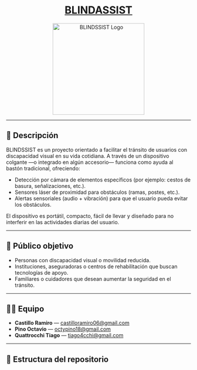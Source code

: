 
<h1 align="center"><u>BLINDASSIST</u></h1>

<p align="center">
  <img src="https://github.com/impatrq/BLINDSSIST/blob/main/firmware/pagina web/Multimedia/logos/Capa 0.png" alt="BLINDSSIST Logo" width="250">
</p>


---

## 🎯 Descripción  
BLINDSSIST es un proyecto orientado a facilitar el tránsito de usuarios con discapacidad visual en su vida cotidiana. A través de un dispositivo colgante —o integrado en algún accesorio— funciona como ayuda al bastón tradicional, ofreciendo:  
- Detección por cámara de elementos específicos (por ejemplo: cestos de basura, señalizaciones, etc.).  
- Sensores láser de proximidad para obstáculos (ramas, postes, etc.).  
- Alertas sensoriales (audio + vibración) para que el usuario pueda evitar los obstáculos.  

El dispositivo es portátil, compacto, fácil de llevar y diseñado para no interferir en las actividades diarias del usuario.

---

## 👥 Público objetivo  
- Personas con discapacidad visual o movilidad reducida.  
- Instituciones, aseguradoras o centros de rehabilitación que buscan tecnologías de apoyo.  
- Familiares o cuidadores que desean aumentar la seguridad en el tránsito.  

---

## 🧑‍💻 Equipo  
- **Castillo Ramiro** — castilloramiro06@gmail.com  
- **Pino Octavio** — octypino18@gmail.com  
- **Quattrocchi Tiago** — tiago4cchi@gmail.com  

---

## 📂 Estructura del repositorio  
